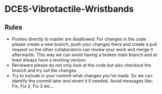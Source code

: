 # DCES-Vibrotactile-Wristbands

## Rules

- Pushes directly to master are disallowed. For changes in the code please create a new branch, push your changes there and create a pull request so the other collaborators can review your work and merge it afterwards. This way we can avoid having a broken main branch and at least always have a working version.
- Reviewers please do not only look at the code but also checkout the branch and try out the changes.
- Try to include in your commit what changes you've made. So we can identify the commit later and revert it if needed. Avoid messages like: Fix, Fix 2, Fix 3 etc...
